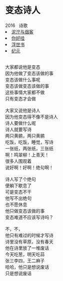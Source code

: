 # 变态诗人

<nav class="navbar">
  <div class="navbar__inner">
    <div class="navbar__items">
      <span class="badge badge--info">2016</span>&nbsp;&nbsp;
      <span class="badge badge--primary">诗歌</span>
    </div>
    <div class="navbar__items navbar__items--right">
      <li class="pills__item"><a href="/docs/Collection/stuck_in_cloud">泥泞与烟客</a></li>
      <li class="pills__item pills__item--active"><a href="/docs/Collection/how_you_doing">你好哇</a></li>
      <li class="pills__item"><a href="/docs/Collection/ukiyoe">浮世书</a></li>
      <li class="pills__item"><a href="/docs/Collection/anno">纪元</a></li>
    </div>
  </div>
</nav><br />

<div class="card-demo">
  <div class="card">
    <div class="card__body">
      <p>
        大家都说他是变态<br />因为他做了变态该做的事<br />变态该做什么事呢<br />变态该做变态该做的事<br />这些事情大家都不做<br />只有变态才会做<br /><br />大家又说他是诗人<br />因为他变态得不像不是诗人<br />诗人要做什么呢<br />诗人就要写诗<br />两只黄鹂，两只黄鹂<br />吃饭，吃饭，睡觉，写诗<br />一张纸，两张纸，三张纸<br />啊！鸣翠柳！上青天！<br />很多人围观着<br />说好啊！好啊！绝句啊！<br /><br />诗人写了个绝句<br />便躺下歇息了<br />可是变态不干<br />他写不出绝句<br />也不愿休息<br />他只做变态该做的事<br />变态难道不应该写诗吗？<br /><br />不，不，<br />他只有难过的时候才写诗<br />诗里没有草原，没有春天<br />他在诗里放了一堆废话<br />今天吃葱，明天吃蒜<br />张三李四，王二麻子<br />哈哈，他只是想说废话<br />只是想说废话
      </p>
    </div>
  </div>
</div><br />